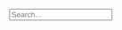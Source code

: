 <div id="search">
<div id="search-container" class="field">
  <p class="control has-icons-right">
    <input type="text" id="search-input" class="input" placeholder="Search...">
    <span class="icon is-small is-right">
      <i class="fas fa-search"></i>
    </span>
  </p>
</div>

<ul id="results-container"></ul>
</div> <!-- end #search -->

<!-- Script pointing to search-script.js -->
<script src="/assets/js/instant-search.min.js" type="text/javascript"></script>

<!-- Configuration -->
<script>
SimpleJekyllSearch({
  searchInput: document.getElementById('search-input'),
  resultsContainer: document.getElementById('results-container'),
  searchResultTemplate: '<a class="is-paddingless" href="{permalink}"><article class="message is-small has-text-left"><div class="message-header"><p>{title}</p></div><div class="message-body">{excerpt}</div></article></a>',
  noResultsText: ('<article class="message is-small has-text-left"><div class="message-header"><p>Oops! You stumped me!</p></div><div class="message-body">No matching results found.</div></article>'),
  json: '/search.json'
})
</script>
<!-- Learn more here: https://github.com/christian-fei/Simple-Jekyll-Search -->
